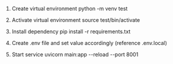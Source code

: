 1. Create virtual environment 
    python -m venv test

2. Activate virtual environment 
    source test/bin/activate

3. Install dependency
    pip install -r requirements.txt

4. Create .env file and set value accordingly (reference .env.local)

4. Start service
    uvicorn main:app --reload --port 8001